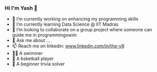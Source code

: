 ### Hi I'm Yash 👋

- 🔭 I’m currently working on enhancing my programming skills
- 🌱 I’m currently learning Data Science @ IIT Madras
- 👯 I’m looking to collaborate on a group project where someone can guide me in programmingswim
- 💬 Ask me about ...
- 📫 Reach me on linkedin: www.linkedin.com/in/the-y9
- 🏊‍♂️ A swimmer
- 🏀 A bsketball player
- 🧩 A beginner trivia solver 
